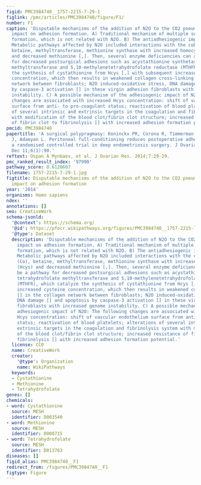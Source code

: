 ```yaml
---
figid: PMC3984740__1757-2215-7-29-1
figlink: /pmc/articles/PMC3984740/figure/F1/
number: F1
caption: 'Disputable mechanisms of the addition of N2O to the CO2 pneumoperitoneum
  impact on adhesion formation. A) Traditional mechanism of multiple severe adhesion
  formation, which is not related with N2O. B) The antiadhesiogenic impact of N2O.
  Metabolic pathways affected by N2O included interactions with the cobalt atom (Co),
  betaine, methyltransferase, methionine synthase with increased homocysteine (Hcys)
  and decreased methionine [,]. Then, several enzyme deficiencies can also be a pathway
  for decreased postsurgical adhesions such as acystathionine synthetase, tetrahydrofolate
  methyltransferase and 5,10-methylenetetrahydrofolate reductase (MTHFR), which catalyze
  the synthesis of cystathionine from Hcys [,] with subsequent increased cysteine
  concentration, which then results in weakened collagen cross-linking [] in the collagen
  network between fibroblasts; N2O induced-oxidative stress, DNA damage [] and apoptosis
  by caspase-3 activation [] in these virgin adhesion fibroblasts with increased genome
  instability. C) A possible mechanism of the adhesiogenic impact of N2O: The following
  changes are associated with increased Hcys concentration: shift of vascular endothelium
  surface from anti- to pro-coagulant status; reactivation of blood platelets; alterations
  of several intrinsic and extrinsic targets in the coagulation and fibrinolysis system
  with modification of the blood clot/fibrin clot structure; increased resistance
  of fibrin clot to fibrinolysis [] with increased adhesion formation potential.'
pmcid: PMC3984740
papertitle: 'A surgical polypragmasy: Koninckx PR, Corona R, Timmerman D, Verguts
  J, Adamyan L. Peritoneal full-conditioning reduces postoperative adhesions and pain:
  a randomised controlled trial in deep endometriosis surgery. J Ovarian Res. 2013
  Dec 11;6(1):90.'
reftext: Ospan A Mynbaev, et al. J Ovarian Res. 2014;7:29-29.
pmc_ranked_result_index: '97990'
pathway_score: 0.6120607
filename: 1757-2215-7-29-1.jpg
figtitle: Disputable mechanisms of the addition of N2O to the CO2 pneumoperitoneum
  impact on adhesion formation
year: '2014'
organisms: Homo sapiens
ndex: ''
annotations: []
seo: CreativeWork
schema-jsonld:
  '@context': https://schema.org/
  '@id': https://pfocr.wikipathways.org/figures/PMC3984740__1757-2215-7-29-1.html
  '@type': Dataset
  description: 'Disputable mechanisms of the addition of N2O to the CO2 pneumoperitoneum
    impact on adhesion formation. A) Traditional mechanism of multiple severe adhesion
    formation, which is not related with N2O. B) The antiadhesiogenic impact of N2O.
    Metabolic pathways affected by N2O included interactions with the cobalt atom
    (Co), betaine, methyltransferase, methionine synthase with increased homocysteine
    (Hcys) and decreased methionine [,]. Then, several enzyme deficiencies can also
    be a pathway for decreased postsurgical adhesions such as acystathionine synthetase,
    tetrahydrofolate methyltransferase and 5,10-methylenetetrahydrofolate reductase
    (MTHFR), which catalyze the synthesis of cystathionine from Hcys [,] with subsequent
    increased cysteine concentration, which then results in weakened collagen cross-linking
    [] in the collagen network between fibroblasts; N2O induced-oxidative stress,
    DNA damage [] and apoptosis by caspase-3 activation [] in these virgin adhesion
    fibroblasts with increased genome instability. C) A possible mechanism of the
    adhesiogenic impact of N2O: The following changes are associated with increased
    Hcys concentration: shift of vascular endothelium surface from anti- to pro-coagulant
    status; reactivation of blood platelets; alterations of several intrinsic and
    extrinsic targets in the coagulation and fibrinolysis system with modification
    of the blood clot/fibrin clot structure; increased resistance of fibrin clot to
    fibrinolysis [] with increased adhesion formation potential.'
  license: CC0
  name: CreativeWork
  creator:
    '@type': Organization
    name: WikiPathways
  keywords:
  - Cystathionine
  - Methionine
  - Tetrahydrofolate
genes: []
chemicals:
- word: Cystathionine
  source: MESH
  identifier: D003540
- word: Methionine
  source: MESH
  identifier: D008715
- word: Tetrahydrofolate
  source: MESH
  identifier: D013763
diseases: []
figid_alias: PMC3984740__F1
redirect_from: /figures/PMC3984740__F1
figtype: Figure
---
```

